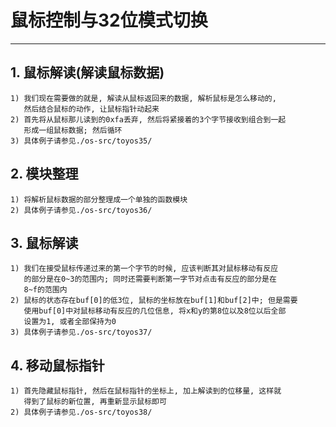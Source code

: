# **鼠标控制与32位模式切换** #
***


## **1. 鼠标解读(解读鼠标数据)** ##
    1) 我们现在需要做的就是, 解读从鼠标返回来的数据, 解析鼠标是怎么移动的, 
       然后结合鼠标的动作, 让鼠标指针动起来
    2) 首先将从鼠标那儿读到的0xfa丢弃, 然后将紧接着的3个字节接收到组合到一起
       形成一组鼠标数据; 然后循环
    3) 具体例子请参见./os-src/toyos35/


## **2. 模块整理** ##
    1) 将解析鼠标数据的部分整理成一个单独的函数模块
    2) 具体例子请参见./os-src/toyos36/


## **3. 鼠标解读** ##
    1) 我们在接受鼠标传递过来的第一个字节的时候, 应该判断其对鼠标移动有反应
       的部分是在0~3的范围内; 同时还需要判断第一字节对点击有反应的部分是在
       8~f的范围内
    2) 鼠标的状态存在buf[0]的低3位, 鼠标的坐标放在buf[1]和buf[2]中; 但是需要
       使用buf[0]中对鼠标移动有反应的几位信息, 将x和y的第8位以及8位以后全部
       设置为1, 或者全部保持为0 
    3) 具体例子请参见./os-src/toyos37/


## **4. 移动鼠标指针** ##
    1) 首先隐藏鼠标指针, 然后在鼠标指针的坐标上, 加上解读到的位移量, 这样就
       得到了鼠标的新位置, 再重新显示鼠标即可
    2) 具体例子请参见./os-src/toyos38/
